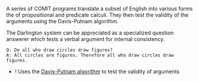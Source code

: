 A series of COMIT programs translate a subset of English into various forms the of propositional and predicate calculi. They then test the validity of the arguments using the Davis-Putnam algorithm.

The Darlington system can be appreciated as a specialized question answerer which tests a verbal argument for internal consistency.

~~~
Q: Do all who draw circles draw figures?
A: All circles are figures. Therefore all who draw circles draw figures.
~~~

+ ! Uses the [Davis-Putnam algorithm](https://en.wikipedia.org/wiki/Davis%E2%80%93Putnam_algorithm) to test the validity of arguments